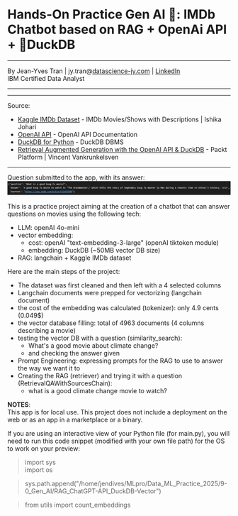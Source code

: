 # **Hands-On Practice Gen AI 🤖: IMDb Chatbot based on RAG + OpenAi API + 🦆DuckDB**

---

By Jean-Yves Tran | jy.tran@[datascience-jy.com](https://datascience-jy.com) | [LinkedIn](https://www.linkedin.com/in/jytran-datascience/)  
IBM Certified Data Analyst 

---

---

Source: 
- [Kaggle IMDb Dataset](https://www.kaggle.com/datasets/ishikajohari/imdb-data-with-descriptions?resource=download) - IMDb Movies/Shows with Descriptions |  Ishika Johari
- [OpenAI API](https://openai.com/api) - OpenAI API Documentation
- [DuckDB for Python](https://duckdb.org/docs/installation/?version=stable&environment=python) - DuckDB DBMS
- [Retrieval Augmented Generation with the OpenAI API & DuckDB](https://www.packtpub.com/product/retrieval-augmented-generation-with-the-openai-api-duckdb/9781806025039?_gl=1*bsv5pl*_gcl_au*MTY1NjQ5NzM3NS4xNzM5NjI4ODI4LjE1MjY5MTc2MDUuMTc0NzE1MjI2MS4xNzQ3MTUyMjYx*FPAU*MTY1NjQ5NzM3NS4xNzM5NjI4ODI4) - Packt Platform | Vincent Vankrunkelsven
---
Question submitted to the app, with its answer:
![alt text](image.png)

This is a practice project aiming at the creation of a chatbot that can answer questions on movies using the following tech:  
- LLM: openAI 4o-mini
- vector embedding: 
  - cost: openAI "text-embedding-3-large" (openAI tiktoken module)
  - embedding: DuckDB (~50MB vector DB size)
- RAG: langchain + Kaggle IMDb dataset

Here are the main steps of the project:  
- The dataset was first cleaned and then left with a 4 selected columns
- Langchain documents were prepped for vectorizing (langchain document)
- the cost of the embedding was calculated (tokenizer): only 4.9 cents (0.049$)
- the vector database filling: total of 4963 documents (4 columns describing a movie)
- testing the vector DB with a question (similarity_search): 
  - What's a good movie about climate change?
  - and checking the answer given
- Prompt Engineering: expressing prompts for the RAG to use to answer the way we want it to
- Creating the RAG (retriever) and trying it with a question (RetrievalQAWithSourcesChain): 
  - what is a good climate change movie to watch?


**NOTES**:  
This app is for local use. This project does not include a deployment on the web or as an app in a marketplace or a binary. 

If you are using an interactive view of your Python file (for main.py), you will need to run this code snippet (modified with your own file path) for the OS to work on your preview:  
>import sys  
>import os

>sys.path.append("/home/jendives/MLpro/Data_ML_Practice_2025/9-0_Gen_AI/RAG_ChatGPT-API_DuckDB-Vector")

>from utils import count_embeddings